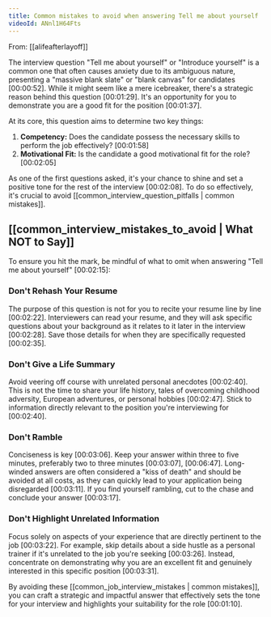 ```yaml
---
title: Common mistakes to avoid when answering Tell me about yourself
videoId: ANnl1H64Fts
---
```


From: [[alifeafterlayoff]] <br/> 

The interview question "Tell me about yourself" or "Introduce yourself" is a common one that often causes anxiety due to its ambiguous nature, presenting a "massive blank slate" or "blank canvas" for candidates <a class="yt-timestamp" data-t="00:00:52">[00:00:52]</a>. While it might seem like a mere icebreaker, there's a strategic reason behind this question <a class="yt-timestamp" data-t="00:01:29">[00:01:29]</a>. It's an opportunity for you to demonstrate you are a good fit for the position <a class="yt-timestamp" data-t="00:01:37">[00:01:37]</a>.

At its core, this question aims to determine two key things:
1.  **Competency:** Does the candidate possess the necessary skills to perform the job effectively? <a class="yt-timestamp" data-t="00:01:58">[00:01:58]</a>
2.  **Motivational Fit:** Is the candidate a good motivational fit for the role? <a class="yt-timestamp" data-t="00:02:05">[00:02:05]</a>

As one of the first questions asked, it's your chance to shine and set a positive tone for the rest of the interview <a class="yt-timestamp" data-t="00:02:08">[00:02:08]</a>. To do so effectively, it's crucial to avoid [[common_interview_question_pitfalls | common mistakes]].

## [[common_interview_mistakes_to_avoid | What NOT to Say]]

To ensure you hit the mark, be mindful of what to omit when answering "Tell me about yourself" <a class="yt-timestamp" data-t="00:02:15">[00:02:15]</a>:

### Don't Rehash Your Resume
The purpose of this question is not for you to recite your resume line by line <a class="yt-timestamp" data-t="00:02:22">[00:02:22]</a>. Interviewers can read your resume, and they will ask specific questions about your background as it relates to it later in the interview <a class="yt-timestamp" data-t="00:02:28">[00:02:28]</a>. Save those details for when they are specifically requested <a class="yt-timestamp" data-t="00:02:35">[00:02:35]</a>.

### Don't Give a Life Summary
Avoid veering off course with unrelated personal anecdotes <a class="yt-timestamp" data-t="00:02:40">[00:02:40]</a>. This is not the time to share your life history, tales of overcoming childhood adversity, European adventures, or personal hobbies <a class="yt-timestamp" data-t="00:02:47">[00:02:47]</a>. Stick to information directly relevant to the position you're interviewing for <a class="yt-timestamp" data-t="00:02:40">[00:02:40]</a>.

### Don't Ramble
Conciseness is key <a class="yt-timestamp" data-t="00:03:06">[00:03:06]</a>. Keep your answer within three to five minutes, preferably two to three minutes <a class="yt-timestamp" data-t="00:03:07">[00:03:07]</a>, <a class="yt-timestamp" data-t="00:06:47">[00:06:47]</a>. Long-winded answers are often considered a "kiss of death" and should be avoided at all costs, as they can quickly lead to your application being disregarded <a class="yt-timestamp" data-t="00:03:11">[00:03:11]</a>. If you find yourself rambling, cut to the chase and conclude your answer <a class="yt-timestamp" data-t="00:03:17">[00:03:17]</a>.

### Don't Highlight Unrelated Information
Focus solely on aspects of your experience that are directly pertinent to the job <a class="yt-timestamp" data-t="00:03:22">[00:03:22]</a>. For example, skip details about a side hustle as a personal trainer if it's unrelated to the job you're seeking <a class="yt-timestamp" data-t="00:03:26">[00:03:26]</a>. Instead, concentrate on demonstrating why you are an excellent fit and genuinely interested in this specific position <a class="yt-timestamp" data-t="00:03:31">[00:03:31]</a>.

By avoiding these [[common_job_interview_mistakes | common mistakes]], you can craft a strategic and impactful answer that effectively sets the tone for your interview and highlights your suitability for the role <a class="yt-timestamp" data-t="00:01:10">[00:01:10]</a>.